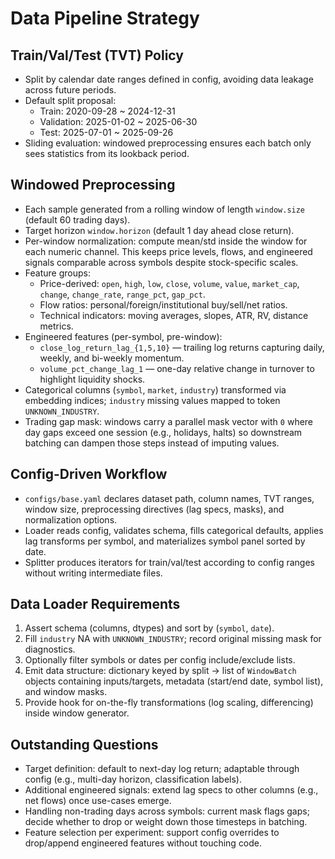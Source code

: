 # Data Pipeline Strategy

## Train/Val/Test (TVT) Policy
- Split by calendar date ranges defined in config, avoiding data leakage across future periods.
- Default split proposal:
  - Train: 2020-09-28 ~ 2024-12-31
  - Validation: 2025-01-02 ~ 2025-06-30
  - Test: 2025-07-01 ~ 2025-09-26
- Sliding evaluation: windowed preprocessing ensures each batch only sees statistics from its lookback period.

## Windowed Preprocessing
- Each sample generated from a rolling window of length `window.size` (default 60 trading days).
- Target horizon `window.horizon` (default 1 day ahead close return).
- Per-window normalization: compute mean/std inside the window for each numeric channel. This keeps price levels, flows, and engineered signals comparable across symbols despite stock-specific scales.
- Feature groups:
  - Price-derived: `open`, `high`, `low`, `close`, `volume`, `value`, `market_cap`, `change`, `change_rate`, `range_pct`, `gap_pct`.
  - Flow ratios: personal/foreign/institutional buy/sell/net ratios.
  - Technical indicators: moving averages, slopes, ATR, RV, distance metrics.
- Engineered features (per-symbol, pre-window):
  - `close_log_return_lag_{1,5,10}` — trailing log returns capturing daily, weekly, and bi-weekly momentum.
  - `volume_pct_change_lag_1` — one-day relative change in turnover to highlight liquidity shocks.
- Categorical columns (`symbol`, `market`, `industry`) transformed via embedding indices; `industry` missing values mapped to token `UNKNOWN_INDUSTRY`.
- Trading gap mask: windows carry a parallel mask vector with `0` where day gaps exceed one session (e.g., holidays, halts) so downstream batching can dampen those steps instead of imputing values.

## Config-Driven Workflow
- `configs/base.yaml` declares dataset path, column names, TVT ranges, window size, preprocessing directives (lag specs, masks), and normalization options.
- Loader reads config, validates schema, fills categorical defaults, applies lag transforms per symbol, and materializes symbol panel sorted by date.
- Splitter produces iterators for train/val/test according to config ranges without writing intermediate files.

## Data Loader Requirements
1. Assert schema (columns, dtypes) and sort by (`symbol`, `date`).
2. Fill `industry` NA with `UNKNOWN_INDUSTRY`; record original missing mask for diagnostics.
3. Optionally filter symbols or dates per config include/exclude lists.
4. Emit data structure: dictionary keyed by split -> list of `WindowBatch` objects containing inputs/targets, metadata (start/end date, symbol list), and window masks.
5. Provide hook for on-the-fly transformations (log scaling, differencing) inside window generator.

## Outstanding Questions
- Target definition: default to next-day log return; adaptable through config (e.g., multi-day horizon, classification labels).
- Additional engineered signals: extend lag specs to other columns (e.g., net flows) once use-cases emerge.
- Handling non-trading days across symbols: current mask flags gaps; decide whether to drop or weight down those timesteps in batching.
- Feature selection per experiment: support config overrides to drop/append engineered features without touching code.

